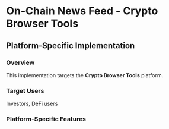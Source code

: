 # On-Chain News Feed - Crypto Browser Tools

## Platform-Specific Implementation

### Overview
This implementation targets the **Crypto Browser Tools** platform.

### Target Users
Investors, DeFi users

### Platform-Specific Features
